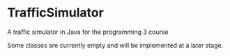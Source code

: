 # TrafficSimulator
A traffic simulator in Java for the programming 3 course

Some classes are currently empty and will be implemented at a later stage. 